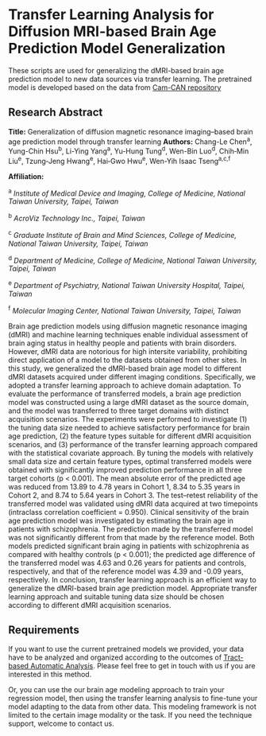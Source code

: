 # Transfer Learning Analysis for Diffusion MRI-based Brain Age Prediction Model Generalization

These scripts are used for generalizing the dMRI-based brain age prediction model to new data sources via transfer learning. 
The pretrained model is developed based on the data from [Cam-CAN repository](https://www.cam-can.org/)

## Research Abstract
**Title:** Generalization of diffusion magnetic resonance imaging–based brain age prediction model through transfer learning
**Authors:** Chang-Le Chen<sup>a</sup>, Yung-Chin Hsu<sup>b</sup>, Li-Ying Yang<sup>a</sup>, Yu-Hung Tung<sup>d</sup>, 
Wen-Bin Luo<sup>d</sup>, Chih‐Min Liu<sup>e</sup>, Tzung‐Jeng Hwang<sup>e</sup>, Hai‐Gwo Hwu<sup>e</sup>, Wen-Yih Isaac Tseng<sup>a,c,f</sup>

**Affiliation:**

<sup>a</sup> *Institute of Medical Device and Imaging, College of Medicine, National Taiwan University, Taipei, Taiwan*

<sup>b</sup> *AcroViz Technology Inc., Taipei, Taiwan*

<sup>c</sup> *Graduate Institute of Brain and Mind Sciences, College of Medicine, National Taiwan University, Taipei, Taiwan*

<sup>d</sup> *Department of Medicine, College of Medicine, National Taiwan University, Taipei, Taiwan*

<sup>e</sup> *Department of Psychiatry, National Taiwan University Hospital, Taipei, Taiwan*

<sup>f</sup> *Molecular Imaging Center, National Taiwan University, Taipei, Taiwan*

Brain age prediction models using diffusion magnetic resonance imaging (dMRI) and machine learning techniques enable individual assessment of brain aging status in healthy people and patients with brain disorders. 
However, dMRI data are notorious for high intersite variability, prohibiting direct application of a model to the datasets obtained from other sites. 
In this study, we generalized the dMRI-based brain age model to different dMRI datasets acquired under different imaging conditions. 
Specifically, we adopted a transfer learning approach to achieve domain adaptation. 
To evaluate the performance of transferred models, a brain age prediction model was constructed using a large dMRI dataset as the source domain, and the model was transferred to three target domains with distinct acquisition scenarios. 
The experiments were performed to investigate (1) the tuning data size needed to achieve satisfactory performance for brain age prediction, (2) the feature types suitable for different dMRI acquisition scenarios, and (3) performance of the transfer learning approach compared with the statistical covariate approach. 
By tuning the models with relatively small data size and certain feature types, optimal transferred models were obtained with significantly improved prediction performance in all three target cohorts (p < 0.001). 
The mean absolute error of the predicted age was reduced from 13.89 to 4.78 years in Cohort 1, 8.34 to 5.35 years in Cohort 2, and 8.74 to 5.64 years in Cohort 3. 
The test–retest reliability of the transferred model was validated using dMRI data acquired at two timepoints (intraclass correlation coefficient = 0.950). 
Clinical sensitivity of the brain age prediction model was investigated by estimating the brain age in patients with schizophrenia. 
The prediction made by the transferred model was not significantly different from that made by the reference model. 
Both models predicted significant brain aging in patients with schizophrenia as compared with healthy controls (p < 0.001); the predicted age difference of the transferred model was 4.63 and 0.26 years for patients and controls, respectively, and that of the reference model was 4.39 and -0.09 years, respectively. 
In conclusion, transfer learning approach is an efficient way to generalize the dMRI-based brain age prediction model. 
Appropriate transfer learning approach and suitable tuning data size should be chosen according to different dMRI acquisition scenarios.

## Requirements
If you want to use the current pretrained models we provided, your data have to be analyzed and organized according to the outcomes of [Tract-based Automatic Analysis](https://onlinelibrary.wiley.com/doi/full/10.1002/hbm.22854).
Please feel free to get in touch with us if you are interested in this method.

Or, you can use the our brain age modeling approach to train your regression model, then using the transfer learning analysis to fine-tune your model adapting to the data from other data.
This modeling framework is not limited to the certain image modality or the task. If you need the technique support, welcome to contact us.




